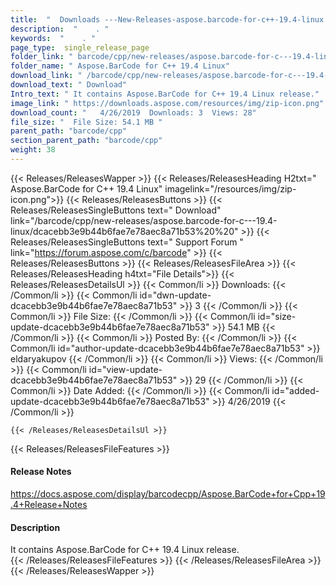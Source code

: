 ```yaml
---
title:  "  Downloads ---New-Releases-aspose.barcode-for-c++-19.4-linux . " 
description:  "    . " 
keywords:  "    . " 
page_type:  single_release_page
folder_link: " barcode/cpp/new-releases/aspose.barcode-for-c---19.4-linux/"
folder_name: " Aspose.BarCode for C++ 19.4 Linux"
download_link: " /barcode/cpp/new-releases/aspose.barcode-for-c---19.4-linux/dcacebb3e9b44b6fae7e78aec8a71b53"
download_text: " Download"
Intro_text: " It contains Aspose.BarCode for C++ 19.4 Linux release."
image_link: " https://downloads.aspose.com/resources/img/zip-icon.png"
download_count: "   4/26/2019  Downloads: 3  Views: 28"
file_size: "  File Size: 54.1 MB "
parent_path: "barcode/cpp"
section_parent_path: "barcode/cpp"
weight: 38 
---
```


{{< Releases/ReleasesWapper >}}
  {{< Releases/ReleasesHeading H2txt=" Aspose.BarCode for C++ 19.4 Linux" imagelink="/resources/img/zip-icon.png">}}
  {{< Releases/ReleasesButtons >}}
    {{< Releases/ReleasesSingleButtons text=" Download" link="/barcode/cpp/new-releases/aspose.barcode-for-c---19.4-linux/dcacebb3e9b44b6fae7e78aec8a71b53%20%20" >}}
    {{< Releases/ReleasesSingleButtons text=" Support Forum " link="https://forum.aspose.com/c/barcode" >}}
  {{< Releases/ReleasesButtons >}}
  {{< Releases/ReleasesFileArea >}}
    {{< Releases/ReleasesHeading h4txt="File Details">}}
    {{< Releases/ReleasesDetailsUl >}}
            {{< Common/li  >}} Downloads: {{< /Common/li >}} 
      {{< Common/li id="dwn-update-dcacebb3e9b44b6fae7e78aec8a71b53" >}} 3 {{< /Common/li >}} 
      {{< Common/li  >}} File Size: {{< /Common/li >}} 
      {{< Common/li id="size-update-dcacebb3e9b44b6fae7e78aec8a71b53" >}} 54.1 MB {{< /Common/li >}} 
      {{< Common/li  >}} Posted By: {{< /Common/li >}} 
      {{< Common/li id="author-update-dcacebb3e9b44b6fae7e78aec8a71b53" >}} eldaryakupov {{< /Common/li >}} 
      {{< Common/li  >}} Views: {{< /Common/li >}} 
      {{< Common/li id="view-update-dcacebb3e9b44b6fae7e78aec8a71b53" >}} 29 {{< /Common/li >}} 
      {{< Common/li  >}} Date Added: {{< /Common/li >}} 
      {{< Common/li id="added-update-dcacebb3e9b44b6fae7e78aec8a71b53" >}} 4/26/2019 {{< /Common/li >}} 

    {{< /Releases/ReleasesDetailsUl >}}

  {{< Releases/ReleasesFileFeatures >}}
      <h4>Release Notes</h4><div><a href="https://docs.aspose.com/display/barcodecpp/Aspose.BarCode+for+Cpp+19.4+Release+Notes">https://docs.aspose.com/display/barcodecpp/Aspose.BarCode+for+Cpp+19.4+Release+Notes</a></div><h4>Description</h4><div class="HTMLDescription">It contains Aspose.BarCode for C++ 19.4 Linux release.</div>
  {{< /Releases/ReleasesFileFeatures >}}
 {{< /Releases/ReleasesFileArea >}}
{{< /Releases/ReleasesWapper >}}


